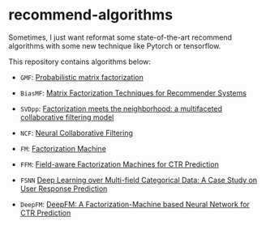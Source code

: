 <!--
 * @Author: Yu Di
 * @Date: 2019-08-07 17:05:30
 * @LastEditors: Yudi
 * @LastEditTime: 2019-08-15 13:51:14
 * @Company: Cardinal Operation
 * @Email: yudi@shanshu.ai
 * @Description: 
 -->
# recommend-algorithms
Sometimes, I just want reformat some state-of-the-art recommend algorithms with some new technique like Pytorch or tensorflow.


This repository contains algorithms below:

* `GMF`: [Probabilistic matrix factorization](https://www.asc.ohio-state.edu/statistics/dmsl//Salakhutdinov_Minh_2008.pdf)

* `BiasMF`: [Matrix Factorization Techniques for Recommender Systems](https://www.asc.ohio-state.edu/statistics/dmsl//Koren_2009.pdf)

* `SVDpp`: [Factorization meets the neighborhood: a multifaceted collaborative filtering model](https://dl.acm.org/citation.cfm?id=1401890.1401944)

* `NCF`: [Neural Collaborative Filtering](http://dl.acm.org/citation.cfm?id=3052569)

* `FM`: [Factorization Machine](https://www.csie.ntu.edu.tw/~b97053/paper/Rendle2010FM.pdf)

* `FFM`: [Field-aware Factorization Machines for CTR Prediction](https://www.csie.ntu.edu.tw/~cjlin/papers/ffm.pdf)

* `FSNN` [Deep Learning over Multi-field Categorical Data: A Case Study on User Response Prediction](https://arxiv.org/abs/1601.02376)

* `DeepFM`: [DeepFM: A Factorization-Machine based Neural Network for CTR Prediction](https://arxiv.org/abs/1703.04247)
